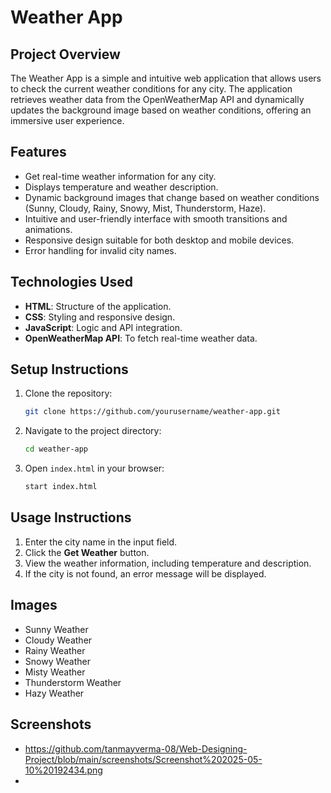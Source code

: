 # Weather App

## Project Overview

The Weather App is a simple and intuitive web application that allows users to check the current weather conditions for any city. The application retrieves weather data from the OpenWeatherMap API and dynamically updates the background image based on weather conditions, offering an immersive user experience.

## Features

* Get real-time weather information for any city.
* Displays temperature and weather description.
* Dynamic background images that change based on weather conditions (Sunny, Cloudy, Rainy, Snowy, Mist, Thunderstorm, Haze).
* Intuitive and user-friendly interface with smooth transitions and animations.
* Responsive design suitable for both desktop and mobile devices.
* Error handling for invalid city names.

## Technologies Used

* **HTML**: Structure of the application.
* **CSS**: Styling and responsive design.
* **JavaScript**: Logic and API integration.
* **OpenWeatherMap API**: To fetch real-time weather data.

## Setup Instructions

1. Clone the repository:

   ```bash
   git clone https://github.com/yourusername/weather-app.git
   ```
2. Navigate to the project directory:

   ```bash
   cd weather-app
   ```
3. Open `index.html` in your browser:

   ```bash
   start index.html
   ```

## Usage Instructions

1. Enter the city name in the input field.
2. Click the **Get Weather** button.
3. View the weather information, including temperature and description.
4. If the city is not found, an error message will be displayed.

## Images

* Sunny Weather
* Cloudy Weather
* Rainy Weather
* Snowy Weather
* Misty Weather
* Thunderstorm Weather
* Hazy Weather

## Screenshots

* https://github.com/tanmayverma-08/Web-Designing-Project/blob/main/screenshots/Screenshot%202025-05-10%20192434.png
* 




